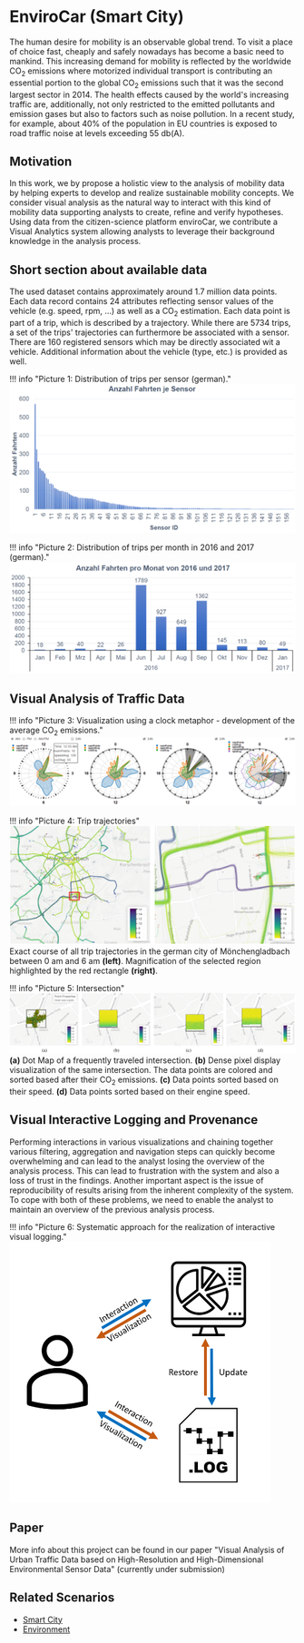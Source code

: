 # EnviroCar (Smart City)

The human desire for mobility is an observable global trend. To visit a place of choice fast, cheaply and safely
nowadays has become a basic need to mankind. This increasing demand for mobility is reflected by the worldwide
CO<sub>2</sub> emissions where motorized individual transport is contributing an essential portion to the global
CO<sub>2</sub> emissions such that it was the second largest sector in 2014. The health effects caused by the world's
increasing traffic are, additionally, not only restricted to the emitted pollutants and emission gases but also to
factors such as noise pollution. In a recent study, for example, about 40% of the population in EU countries is exposed
to road traffic noise at levels exceeding 55 db(A).

## Motivation

In this work, we by propose a holistic view to the analysis of mobility data by helping experts to develop and realize
sustainable mobility concepts. We consider visual analysis as the natural way to interact with this kind of mobility
data supporting analysts to create, refine and verify hypotheses. Using data from the citizen-science platform
enviroCar, we contribute a Visual Analytics system allowing analysts to leverage their background knowledge in the
analysis process.

## Short section about available data

The used dataset contains approximately around 1.7 million data points. Each data record contains 24 attributes
reflecting sensor values of the vehicle (e.g. speed, rpm, ...) as well as a CO<sub>2</sub> estimation. Each data point is part of a
trip, which is described by a trajectory. While there are 5734 trips, a set of the trips' trajectories can furthermore
be associated with a sensor. There are 160 registered sensors which may be directly associated wit a vehicle. Additional
information about the vehicle (type, etc.) is provided as well.

!!! info "Picture 1: Distribution of trips per sensor (german)."
    ![Trips per sensor](trips-per-sensor.png)


!!! info "Picture 2: Distribution of trips per month in 2016 and 2017 (german)."
    ![Trips per month](trips-per-month.png)


## Visual Analysis of Traffic Data

!!! info "Picture 3: Visualization using a clock metaphor - development of the average CO<sub>2</sub> emissions."
    ![Clock View](clockview.png)

!!! info "Picture 4: Trip trajectories"
    ![Trajectories](trajectories.png)
    Exact course of all trip trajectories in the german city of Mönchengladbach between 0 am and 6 am **(left)**.
    Magnification of the selected region highlighted by the red rectangle **(right)**.

!!! info "Picture 5: Intersection"
    ![Dot Maps](dotmaps.png)
    **(a)** Dot Map of a frequently traveled intersection.
    **(b)** Dense pixel display visualization of the same intersection.
        The data points are colored and sorted based after their CO<sub>2</sub> emissions.
    **(c)** Data points sorted based on their speed.
    **(d)** Data points sorted based on their engine speed.

## Visual Interactive Logging and Provenance

Performing interactions in various visualizations and chaining together various filtering, aggregation and navigation
steps can quickly become overwhelming and can lead to the analyst losing the overview of the analysis process. This can
lead to frustration with the system and also a loss of trust in the findings. Another important aspect is the issue of
reproducibility of results arising from the inherent complexity of the system. To cope with both of these problems, we
need to enable the analyst to maintain an overview of the previous analysis process.

!!! info "Picture 6: Systematic approach for the realization of interactive visual logging."
    ![Systematic Logging](systematic-logging.png)

## Paper

More info about this project can be found in our paper "Visual Analysis of Urban Traffic Data based on High-Resolution
and High-Dimensional Environmental Sensor Data" (currently under submission)
    
## Related Scenarios

  - [Smart City](../../scenarios/smartcity)
  - [Environment](../../scenarios/environment)
